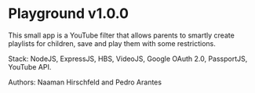 # Playground v1.0.0

This small app is a YouTube filter that allows parents to smartly create playlists for children, save and play them with some restrictions.

Stack: NodeJS, ExpressJS, HBS, VideoJS, Google OAuth 2.0, PassportJS, YouTube API.

Authors: Naaman Hirschfeld and Pedro Arantes
